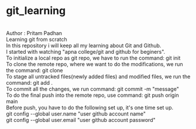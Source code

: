 # git_learning
<br>
Author : Pritam Padhan
<br>
Learning git from scratch
<br>
In this repository i will keep all my learning about Git and Github.
<br>
I started with watching "apna college/git and github for beginers".
<br>
To initialize a local repo as git repo, we have to run the command: git init
<br>
To clone the remote repo, where we want to do the modifications, we run the command: git clone <remote repo link>
<br>
To stage all untracked files(newly added files) and modified files, we run the command: git add .
<br>
To commit all the changes, we run command: git commit -m "message"
<br>
To do the final push into the remote repo, use command: git push origin main
<br>
Before push, you have to do the following set up, it's one time set up.
<br>
git config --global user.name "user github account name"
<br>
git config --global user.email "user github account password"
